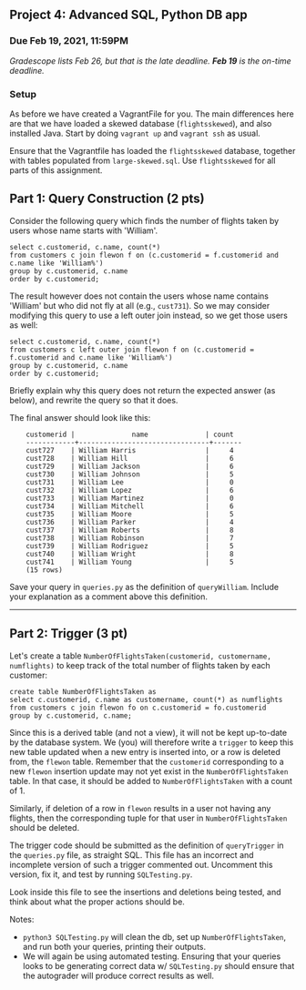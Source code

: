 ## Project 4: Advanced SQL, Python DB app
### Due Feb 19, 2021, 11:59PM

*Gradescope lists Feb 26, but that is the late deadline. **Feb 19** is the on-time deadline.*

### Setup

As before we have created a VagrantFile for you. The main differences here are that we have loaded a skewed database (`flightsskewed`), and also installed Java. Start by doing `vagrant up` and `vagrant ssh` as usual.

Ensure that the Vagrantfile has loaded
the `flightsskewed` database, together with tables populated from  `large-skewed.sql`. Use
`flightsskewed` for all parts of this assignment.

## Part 1: Query Construction (2 pts)

Consider the following query which finds the number of flights
  taken by users whose name starts with 'William'.

```
select c.customerid, c.name, count(*)
from customers c join flewon f on (c.customerid = f.customerid and c.name like 'William%')
group by c.customerid, c.name
order by c.customerid;
```

The result however does not contain the users whose name contains 'William' but who did
not fly at all (e.g., `cust731`). So we may consider
modifying this query to use a left outer join instead, so we get those users as well:

```
select c.customerid, c.name, count(*)
from customers c left outer join flewon f on (c.customerid = f.customerid and c.name like 'William%')
group by c.customerid, c.name
order by c.customerid;
```

Briefly explain why this query does not return the expected answer (as below), and rewrite the query so that it does.

The final answer should look like this:
```
	customerid |              name              | count
	------------+--------------------------------+-------
	cust727    | William Harris                 |     4
	cust728    | William Hill                   |     6
	cust729    | William Jackson                |     6
	cust730    | William Johnson                |     5
	cust731    | William Lee                    |     0
	cust732    | William Lopez                  |     6
	cust733    | William Martinez               |     0
	cust734    | William Mitchell               |     6
	cust735    | William Moore                  |     5
	cust736    | William Parker                 |     4
	cust737    | William Roberts                |     8
	cust738    | William Robinson               |     7
	cust739    | William Rodriguez              |     5
	cust740    | William Wright                 |     8
	cust741    | William Young                  |     5
	(15 rows)
```

Save your query in  `queries.py` as the definition of `queryWilliam`.
Include your explanation as a comment above this definition.

---
## Part 2: Trigger (3 pt)

Let's create a table `NumberOfFlightsTaken(customerid, customername,
numflights)` to keep track of the total number of flights taken by each
customer:
```
create table NumberOfFlightsTaken as
select c.customerid, c.name as customername, count(*) as numflights
from customers c join flewon fo on c.customerid = fo.customerid
group by c.customerid, c.name;
```

Since this is a derived table (and not a view), it will not be kept
up-to-date by the database system.  We (you) will therefore
write a `trigger` to keep this new table updated when a new entry is inserted
into, or a row is deleted from, the `flewon` table. Remember that the `customerid`
corresponding to a new `flewon` insertion update may not yet exist in the
`NumberOfFlightsTaken` table. In that case, it should be added to `NumberOfFlightsTaken`
with a count of 1. 

Similarly, if deletion of a row in `flewon`
results in a user not having any flights, then the corresponding tuple for
that user in `NumberOfFlightsTaken` should be deleted. 

The trigger code should be submitted as the definition of `queryTrigger` in
the `queries.py` file, as straight SQL. This file has an incorrect and
incomplete version of such a trigger commented out. Uncomment this version,
fix it, and test by running `SQLTesting.py`. 

Look inside this file to see
the insertions and deletions being tested, and think about what the proper
actions should be.

Notes:
- `python3 SQLTesting.py` will clean the db, set up `NumberOfFlightsTaken`,
  and run both your queries, printing their outputs.
- We will again be using automated testing. Ensuring that your queries looks to
  be generating correct data w/ `SQLTesting.py` should ensure that the
  autograder will produce correct results as well.

